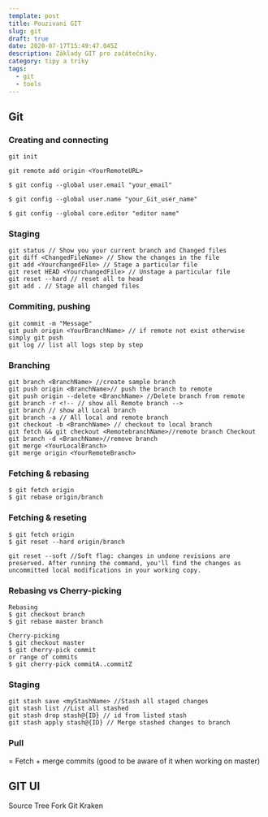 ```yaml
---
template: post
title: Pouzivani GIT
slug: git
draft: true
date: 2020-07-17T15:49:47.045Z
description: Základy GIT pro začátečníky.
category: tipy a triky
tags:
  - git 
  - tools
---
```

## Git
### Creating and connecting
`git init`

`git remote add origin <YourRemoteURL>`

`$ git config --global user.email "your_email"`

`$ git config --global user.name "your_Git_user_name"`

`$ git config --global core.editor "editor name"`

### Staging 
```
git status // Show you your current branch and Changed files
git diff <ChangedFileName> // Show the changes in the file
git add <YourchangedFile> // Stage a particular file 
git reset HEAD <YourchangedFile> // Unstage a particular file
git reset --hard // reset all to head
git add . // Stage all changed files
```
### Commiting, pushing
```
git commit -m "Message"
git push origin <YourBranchName> // if remote not exist otherwise simply git push
git log // list all logs step by step
```
### Branching
```
git branch <BranchName> //create sample branch
git push origin <BranchName>// push the branch to remote
git push origin --delete <BranchName> //Delete branch from remote
git branch -r <!-- // show all Remote branch -->
git branch // show all Local branch
git branch -a // All local and remote branch
git checkout -b <BranchName> // checkout to local branch
git fetch && git checkout <RemotebranchName>//remote branch Checkout
git branch -d <BranchName>//remove branch 
git merge <YourLocalBranch>
git merge origin <YourRemoteBranch>
```
### Fetching & rebasing
```
$ git fetch origin
$ git rebase origin/branch
```

### Fetching & reseting
```
$ git fetch origin
$ git reset --hard origin/branch
```
```
git reset --soft //Soft flag: changes in undone revisions are preserved. After running the command, you'll find the changes as uncommitted local modifications in your working copy.
```

### Rebasing vs Cherry-picking

```
Rebasing
$ git checkout branch
$ git rebase master branch

Cherry-picking
$ git checkout master
$ git cherry-pick commit
or range of commits
$ git cherry-pick commitA..commitZ
```

### Staging

```
git stash save <myStashName> //Stash all staged changes
git stash list //List all stashed
git stash drop stash@{ID} // id from listed stash
git stash apply stash@{ID} // Merge stashed changes to branch
```

### Pull

= Fetch + merge commits (good to be aware of it when working on master)

## GIT UI

Source Tree
Fork
Git Kraken
